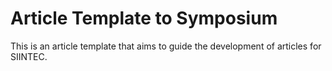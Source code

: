 # Article Template to Symposium

This is an article template that aims to guide the development of articles for SIINTEC.

